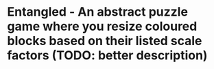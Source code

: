 # Entangled - An abstract puzzle game where you resize coloured blocks based on their listed scale factors (TODO: better description)

